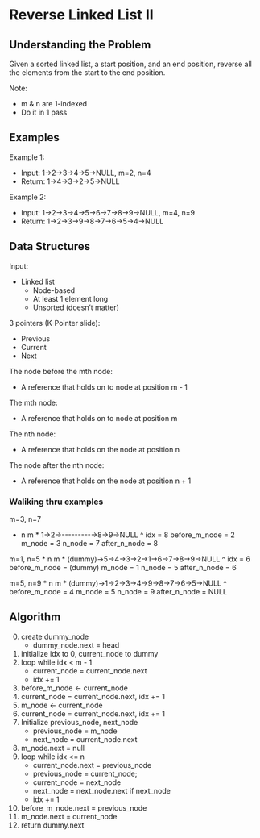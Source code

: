 # Reverse Linked List II #

## Understanding the Problem ##

Given a sorted linked list, a start position, and an end position, reverse all
the elements from the start to the end position.

Note:
- m & n are 1-indexed
- Do it in 1 pass

## Examples ##

Example 1:
- Input: 1→2→3→4→5→NULL, m=2, n=4
- Return: 1→4→3→2→5→NULL

Example 2:
- Input: 1→2→3→4→5→6→7→8→9→NULL, m=4, n=9
- Return: 1→2→3→9→8→7→6→5→4→NULL

## Data Structures ##

Input:
- Linked list
  - Node-based
  - At least 1 element long
  - Unsorted (doesn’t matter)

3 pointers (K-Pointer slide):
- Previous
- Current
- Next

The node before the mth node:
- A reference that holds on to node at position m - 1

The mth node:
- A reference that holds on to node at position m

The nth node:
- A reference that holds on the node at position n

The node after the nth node:
- A reference that holds on the node at position n + 1


### Waliking thru examples ###

m=3, n=7
  * n       m *
1→2→---------→8→9→NULL
              ^
idx = 8
before_m_node = 2
m_node = 3
n_node = 7
after_n_node = 8

m=1, n=5
      * n       m *
(dummy)→5→4→3→2→1→6→7→8→9→NULL
                  ^
idx = 6
before_m_node = (dummy)
m_node = 1
n_node = 5
after_n_node = 6

m=5, n=9
              * n       m *
(dummy)→1→2→3→4→9→8→7→6→5→NULL
                        ^
before_m_node = 4
m_node = 5
n_node = 9
after_n_node = NULL

## Algorithm ##

 0. create dummy_node
    - dummy_node.next = head
 1. initialize idx to 0, current_node to dummy
 2. loop while idx < m - 1
    - current_node = current_node.next
    - idx += 1
 3. before_m_node ← current_node
 4. current_node = current_node.next, idx += 1
 5. m_node ← current_node
 6. current_node = current_node.next, idx += 1
 7. Initialize previous_node, next_node
    - previous_node = m_node
    - next_node = current_node.next
 8. m_node.next = null
 9. loop while idx <= n
    - current_node.next = previous_node
    - previous_node = current_node;
    - current_node = next_node
    - next_node = next_node.next if next_node
    - idx += 1
10. before_m_node.next = previous_node
11. m_node.next = current_node
12. return dummy.next
